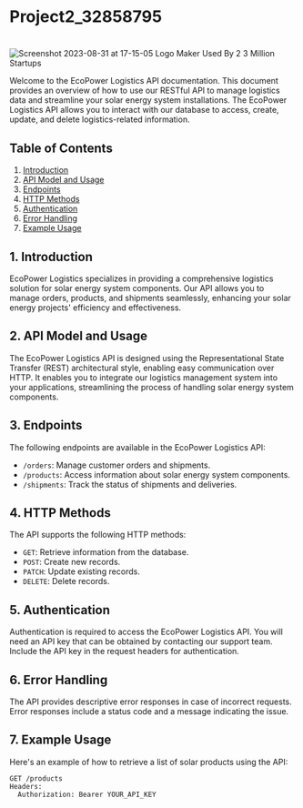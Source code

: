 # Project2_32858795
# 
![Screenshot 2023-08-31 at 17-15-05 Logo Maker Used By 2 3 Million Startups](https://github.com/THABOR7677/Project2_32858795/assets/121119725/174f8bbc-d304-4a27-af30-6c8d818b9b59)

Welcome to the EcoPower Logistics API documentation. This document provides an overview of how to use our RESTful API to manage logistics data and streamline your solar energy system installations. The EcoPower Logistics API allows you to interact with our database to access, create, update, and delete logistics-related information.

## Table of Contents
1. [Introduction](#introduction)
2. [API Model and Usage](#api-model-and-usage)
3. [Endpoints](#endpoints)
4. [HTTP Methods](#http-methods)
5. [Authentication](#authentication)
6. [Error Handling](#error-handling)
7. [Example Usage](#example-usage)

## 1. Introduction <a name="introduction"></a>
EcoPower Logistics specializes in providing a comprehensive logistics solution for solar energy system components. Our API allows you to manage orders, products, and shipments seamlessly, enhancing your solar energy projects' efficiency and effectiveness.

## 2. API Model and Usage <a name="api-model-and-usage"></a>
The EcoPower Logistics API is designed using the Representational State Transfer (REST) architectural style, enabling easy communication over HTTP. It enables you to integrate our logistics management system into your applications, streamlining the process of handling solar energy system components.

## 3. Endpoints <a name="endpoints"></a>
The following endpoints are available in the EcoPower Logistics API:

- `/orders`: Manage customer orders and shipments.
- `/products`: Access information about solar energy system components.
- `/shipments`: Track the status of shipments and deliveries.

## 4. HTTP Methods <a name="http-methods"></a>
The API supports the following HTTP methods:

- `GET`: Retrieve information from the database.
- `POST`: Create new records.
- `PATCH`: Update existing records.
- `DELETE`: Delete records.

## 5. Authentication <a name="authentication"></a>
Authentication is required to access the EcoPower Logistics API. You will need an API key that can be obtained by contacting our support team. Include the API key in the request headers for authentication.

## 6. Error Handling <a name="error-handling"></a>
The API provides descriptive error responses in case of incorrect requests. Error responses include a status code and a message indicating the issue.

## 7. Example Usage <a name="example-usage"></a>
Here's an example of how to retrieve a list of solar products using the API:

```http
GET /products
Headers:
  Authorization: Bearer YOUR_API_KEY
```

